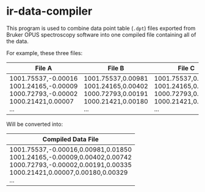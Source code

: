# ir-data-compiler
This program is used to combine data point table (`.dpt`) files exported from Bruker OPUS spectroscopy software into one compiled file containing all of the data.

For example, these three files:
<table>
<thead>
  <tr>
    <th>File A</th>
    <th>File B</th>
    <th>File C</th>
  </tr>
</thead>
<tbody>
  <tr>
    <td>1001.75537,-0.00016<br>1001.24165,-0.00009<br>1000.72793,-0.00002<br>1000.21421,0.00007<br>...</td>
    <td>1001.75537,0.00981<br>1001.24165,0.00402<br>1000.72793,0.00191<br>1000.21421,0.00180<br>...</td>
    <td>1001.75537,0.01850<br>1001.24165,0.00742<br>1000.72793,0.00335<br>1000.21421,0.00329<br>...</td>
  </tr>
</tbody>
</table>
Will be converted into:
<table>
<thead>
  <tr>
    <th>Compiled Data File</th>
  </tr>
</thead>
<tbody>
  <tr>
    <td>1001.75537,-0.00016,0.00981,0.01850<br>1001.24165,-0.00009,0.00402,0.00742<br>1000.72793,-0.00002,0.00191,0.00335<br>1000.21421,0.00007,0.00180,0.00329<br>...</td>
  </tr>
</tbody>
</table>
